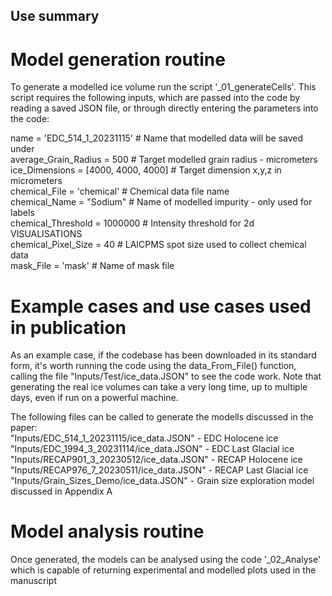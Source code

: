 ## Use summary

# Model generation routine

To generate a modelled ice volume run the script '_01_generateCells'. This script requires the following inputs, which are passed into the code by reading a saved JSON file, or through directly entering the parameters into the code:

name = 'EDC_514_1_20231115' # Name that modelled data will be saved under  
average_Grain_Radius = 500  # Target modelled grain radius - micrometers  
ice_Dimensions = [4000, 4000, 4000] # Target dimension x,y,z in micrometers  
chemical_File = 'chemical' # Chemical data file name  
chemical_Name = "Sodium" # Name of modelled impurity - only used for labels  
chemical_Threshold = 1000000 # Intensity threshold for 2d VISUALISATIONS  
chemical_Pixel_Size = 40 # LAICPMS spot size used to collect chemical data  
mask_File = 'mask' # Name of mask file

# Example cases and use cases used in publication

As an example case, if the codebase has been downloaded in its standard form, it's worth running the code using the data_From_File() function, calling the file "Inputs/Test/ice_data.JSON" to see the code work. Note that generating the real ice volumes can take a very long time, up to multiple days, even if run on a powerful machine.

The following files can be called to generate the modells discussed in the paper:  
"Inputs/EDC_514_1_20231115/ice_data.JSON" - EDC Holocene ice  
"Inputs/EDC_1994_3_20231114/ice_data.JSON" - EDC Last Glacial ice  
"Inputs/RECAP901_3_20230512/ice_data.JSON" - RECAP Holocene ice  
"Inputs/RECAP976_7_20230511/ice_data.JSON" - RECAP Last Glacial ice  
"Inputs/Grain_Sizes_Demo/ice_data.JSON" - Grain size exploration model discussed in Appendix A

# Model analysis routine
Once generated, the models can be analysed using the code '_02_Analyse' which is capable of returning experimental and modelled plots used in the manuscript









